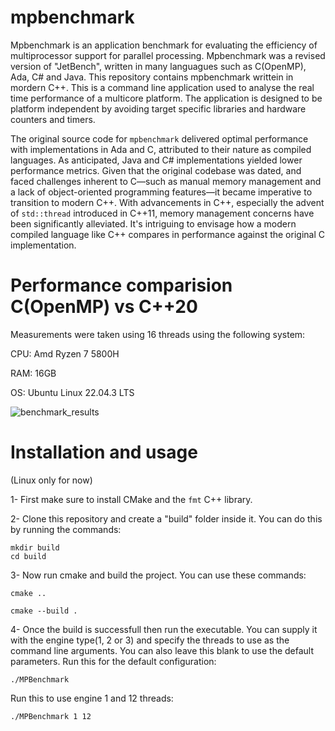 # mpbenchmark

Mpbenchmark is an application benchmark for evaluating the efficiency of multiprocessor support for parallel processing. Mpbenchmark was a revised version of "JetBench", written in many languagues such as C(OpenMP), Ada, C# and Java. This repository contains mpbenchmark writtein in mordern C++.  This is a command line application  used to analyse the real time performance of a multicore platform. The application is designed to be platform independent by avoiding target specific libraries and hardware counters and timers.

The original source code for `mpbenchmark` delivered optimal performance with implementations in Ada and C, attributed to their nature as compiled languages. As anticipated, Java and C# implementations yielded lower performance metrics. Given that the original codebase was dated, and faced challenges inherent to C—such as manual memory management and a lack of object-oriented programming features—it became imperative to transition to modern C++. With advancements in C++, especially the advent of `std::thread` introduced in C++11, memory management concerns have been significantly alleviated. It's intriguing to envisage how a modern compiled language like C++ compares in performance against the original C implementation.

# Performance comparision C(OpenMP) vs C++20

Measurements were taken using 16 threads using the following system:

CPU: Amd Ryzen 7 5800H

RAM: 16GB

OS: Ubuntu Linux 22.04.3 LTS 

![benchmark_results](https://github.com/ASherjil/mpbenchmark/assets/92602684/9ff36bc6-016e-4ba1-b7a2-b9a47daffbbb)

# Installation and usage

(Linux only for now)

1- First make sure to install CMake and the `fmt` C++ library. 

2- Clone this repository and create a "build" folder inside it. You can do this by running the commands:

```
mkdir build
cd build
```

3- Now run cmake and build the project. You can use these commands:

```
cmake ..

cmake --build .
```

4- Once the build is successfull then run the executable. You can supply it with the engine type(1, 2 or 3) and specify the threads to use as the command line arguments. You can also leave this blank to use the default parameters.
Run this for the default configuration:

`
./MPBenchmark 
`

Run this to use engine 1 and 12 threads:

`
./MPBenchmark 1 12
`


